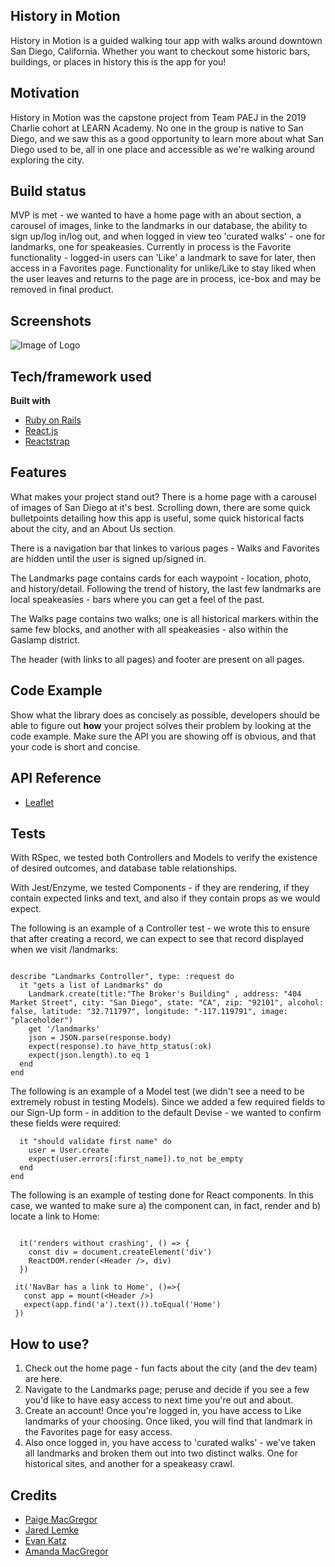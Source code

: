 ## History in Motion 
History in Motion is a guided walking tour app with walks around downtown San Diego, California. Whether you want to checkout some historic bars, buildings, or places in history this is the app for you!

## Motivation
History in Motion was the capstone project from Team PAEJ in the 2019 Charlie cohort at LEARN Academy. No one in the group is native to San Diego, and we saw this as a good opportunity to learn more about what San Diego used to be, all in one place and accessible as we're walking around exploring the city.

## Build status
MVP is met - we wanted to have a home page with an about section, a carousel of images, linke to the landmarks in our database, the ability to sign up/log in/log out, and when logged in view teo 'curated walks' - one for landmarks, one for speakeasies.  Currently in process is the Favorite functionality - logged-in users can 'Like' a landmark to save for later, then access in a Favorites page.  Functionality for unlike/Like to stay liked when the user leaves and returns to the page are in process, ice-box and may be removed in final product.
 
## Screenshots
![Image of Logo]('./javascript/map-img.png')

## Tech/framework used

<b>Built with</b>
- [Ruby on Rails](https://rubyonrails.org/)
- [React.js](https://reactjs.org/)
- [Reactstrap](https://reactstrap.github.io/)

## Features
What makes your project stand out?
There is a home page with a carousel of images of San Diego at it's best.  Scrolling down, there are some quick bulletpoints detailing how this app is useful, some quick historical facts about the city, and an About Us section. 

There is a navigation bar that linkes to various pages - Walks and Favorites are hidden until the user is signed up/signed in. 

The Landmarks page contains cards for each waypoint - location, photo, and history/detail. Following the trend of history, the last few landmarks are local speakeasies - bars where you can get a feel of the past.

The Walks page contains two walks; one is all historical markers within the same few blocks, and another with all speakeasies - also within the Gaslamp district.

The header (with links to all pages) and footer are present on all pages.

## Code Example
Show what the library does as concisely as possible, developers should be able to figure out **how** your project solves their problem by looking at the code example. Make sure the API you are showing off is obvious, and that your code is short and concise.

## API Reference

- [Leaflet](https://leafletjs.com/)

## Tests
With RSpec, we tested both Controllers and Models to verify the existence of desired outcomes, and database table relationships.

With Jest/Enzyme, we tested Components - if they are rendering, if they contain expected links and text, and also if they contain props as we would expect.


The following is an example of a Controller test - we wrote this to ensure that after creating a record, we can expect to see that record displayed when we visit /landmarks:

```require 'rails_helper'

describe "Landmarks Controller", type: :request do
  it "gets a list of Landmarks" do
    Landmark.create(title:"The Broker's Building" , address: "404 Market Street", city: "San Diego", state: "CA", zip: "92101", alcohol: false, latitude: "32.711797", longitude: "-117.119791", image: "placeholder")
    get '/landmarks'
    json = JSON.parse(response.body)
    expect(response).to have_http_status(:ok)
    expect(json.length).to eq 1
  end
end
```

The following is an example of a Model test (we didn't see a need to be extremely robust in testing Models). Since we added a few required fields to our Sign-Up form - in addition to the default Devise - we wanted to confirm these fields were required:

```RSpec.describe User, type: :model do
  it "should validate first name" do
    user = User.create
    expect(user.errors[:first_name]).to_not be_empty
  end
end
```

The following is an example of testing done for React components.  In this case, we wanted to make sure a) the component can, in fact, render and b) locate a link to Home:

```Enzyme.configure({ adapter: new Adapter() });

  it('renders without crashing', () => {
    const div = document.createElement('div')
    ReactDOM.render(<Header />, div)
  })

 it('NavBar has a link to Home', ()=>{
   const app = mount(<Header />)
   expect(app.find('a').text()).toEqual('Home')
 })
 ```

## How to use?

1. Check out the home page - fun facts about the city (and the dev team) are here.
2. Navigate to the Landmarks page; peruse and decide if you see a few you'd like to have easy access to next time you're out and about.
3. Create an account!  Once you're logged in, you have access to Like landmarks of your choosing. Once liked, you will find that landmark in the Favorites page for easy access.
4. Also once logged in, you have access to 'curated walks' - we've taken all landmarks and broken them out into two distinct walks.  One for historical sites, and another for a speakeasy crawl.

## Credits
- [Paige MacGregor](https://github.com/paigem33)
- [Jared Lemke](https://github.com/JL347)
- [Evan Katz](https://github.com/evankatz14)
- [Amanda MacGregor](https://github.com/amandamacgregor)